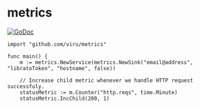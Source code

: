 # metrics

[![GoDoc](https://godoc.org/github.com/viru/metrics?status.svg)](https://godoc.org/github.com/viru/metrics)

```
import "github.com/viru/metrics"

func main() {
	m := metrics.NewService(metrics.NewSink("email@address", "libratoToken", "hostname", false))

	// Increase child metric whenever we handle HTTP request successfuly.
	statusMetric := m.Counter("http.reqs", time.Minute)
	statusMetric.IncChild(200, 1)
```

